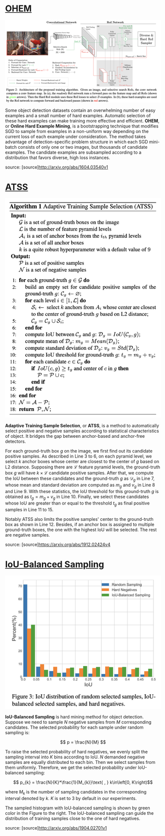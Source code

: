 # [OHEM](https://paperswithcode.com/method/ohem)
![](./img/Screen_Shot_2020-06-08_at_11.34.39_AM_RvmJwmo.png)

Some object detection datasets contain an overwhelming number of easy examples and a small number of hard examples. Automatic selection of these hard examples can make training more
effective and efficient. **OHEM**, or **Online Hard Example Mining**, is a bootstrapping technique that modifies SGD to sample from examples in a non-uniform way depending on the current loss of each example under consideration. The method takes advantage of detection-specific problem structure in which each SGD mini-batch consists of only one or two images, but thousands of candidate examples. The candidate examples are subsampled according to a distribution
that favors diverse, high loss instances.

source: [source]http://arxiv.org/abs/1604.03540v1
# [ATSS](https://paperswithcode.com/method/atss)
![](./img/Screen_Shot_2020-06-13_at_3.26.16_PM.png)

**Adaptive Training Sample Selection**, or **ATSS**, is a method to automatically select positive and negative samples according to statistical characteristics of object. It bridges the gap between anchor-based and anchor-free detectors. 

For each ground-truth box $g$ on the image, we first find out its candidate positive samples. As described in Line $3$ to $6$, on each pyramid level, we select $k$ anchor boxes whose center are closest to the center of $g$ based on L2 distance. Supposing there are $\mathcal{L}$ feature pyramid levels, the ground-truth box $g$ will have $k\times\mathcal{L}$ candidate positive samples. After that, we compute the IoU between these candidates and the ground-truth $g$ as $\mathcal{D}_g$ in Line $7$, whose mean and standard deviation are computed as $m_g$ and $v_g$ in Line $8$ and Line $9$. With these statistics, the IoU threshold for this ground-truth $g$ is obtained as $t_g=m_g+v_g$ in Line $10$. Finally, we select these candidates whose IoU are greater than or equal to the threshold $t_g$ as final positive samples in Line $11$ to $15$. 

Notably ATSS also limits the positive samples' center to the ground-truth box as shown in Line $12$. Besides, if an anchor box is assigned to multiple ground-truth boxes, the one with the highest IoU will be selected. The rest are negative samples.

source: [source]https://arxiv.org/abs/1912.02424v4
# [IoU-Balanced Sampling](https://paperswithcode.com/method/iou-balanced-sampling)
![](./img/Screen_Shot_2020-06-24_at_9.42.43_PM_DwR5Ggy.png)

**IoU-Balanced Sampling** is hard mining method for object detection. Suppose we need to sample $N$ negative samples from $M$ corresponding candidates. The selected probability for each sample under random sampling is:

$$ p = \frac{N}{M} $$

To raise the selected probability of hard negatives, we evenly split the sampling interval into $K$ bins according to IoU. $N$ demanded negative samples are equally distributed to each bin. Then we select samples from them uniformly. Therefore, we get the selected probability under IoU-balanced sampling:

$$ p_{k} = \frac{N}{K}*\frac{1}{M_{k}}\text{ , } k\in\left[0, K\right)$$

where $M_{k}$ is the number of sampling candidates in the corresponding interval denoted by $k$. $K$ is set to 3 by default in our experiments.

The sampled histogram with IoU-balanced sampling is shown by green color in the Figure to the right. The IoU-balanced sampling can guide the distribution of training samples close to the one of hard negatives.

source: [source]http://arxiv.org/abs/1904.02701v1
